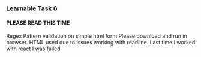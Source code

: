 ### Learnable Task 6
#### PLEASE READ THIS TIME
Regex Pattern validation on simple html form
Please download and run in browser. HTML used due to issues working with readline. Last time I worked with react I was failed
